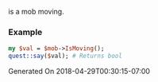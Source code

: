 is a mob moving.
### Example

```perl
my $val = $mob->IsMoving();
quest::say($val); # Returns bool
```


Generated On 2018-04-29T00:30:15-07:00